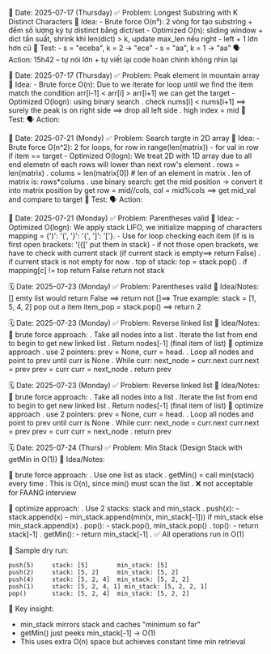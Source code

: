 📅 Date: 2025-07-17 (Thursday)
✅ Problem: Longest Substring with K Distinct Characters
🧠 Idea: 
    - Brute force O(n³): 2 vòng for tạo substring + đếm số lượng ký tự distinct bằng dict/set
    - Optimized O(n): sliding window + dict tần suất, shrink khi len(dict) > k, update max_len nếu right - left + 1 lớn hơn cũ
    🧪 Test:
    - s = "eceba", k = 2 → "ece"
    - s = "aa", k = 1 → "aa"
🗣️ Action: 15h42 – tự nói lớn + tự viết lại code hoàn chỉnh không nhìn lại

📅 Date: 2025-07-17 (Thursday)
✅ Problem: Peak element in mountain array
🧠 Idea: 
    - Brute force O(n): Due to we iterate for loop until we find the item match the condition arr[i-1] < arr[i] > arr[i+1] we can get the target
    - Optimized O(logn): using binary search
        . check nums[i] < nums[i+1] ==> surely the peak is on right side ==> drop all left side
        . high index = mid
    🧪 Test:
🗣️ Action:

📅 Date: 2025-07-21 (Mondy)
✅ Problem: Search targte in 2D array
🧠 Idea: 
    - Brute force O(n^2): 2 for loops, for row in range(len(matrix)) - for val in row if item == target
    - Optimized O(logn): We treat 2D with 1D array due to all end elemetn of each rows will lower than next row's element
        . rows = len(matrix)
        . colums = len(matrix[0]) # len of an element in matrix
        . len of matrix is: rows*colums
        . use binary search: get the mid position -> convert it into matrix position by get
          row = mid//cols, col = mid%cols ==> get mid_val and compare to target
🧪 Test:
🗣️ Action:

📅 Date: 2025-07-21 (Monday)
✅ Problem: Parentheses valid
🧠 Idea: 
    - Optimized O(logn): We apply stack LIFO, we initialize mapping of characters mapping = {')': '(', '}': '{', ']': '['}.
    - Use for loop checking each item (if is is first open brackets: '({[' put them in stack)
    - if not those open brackets, we have to check with current stack (if current stack is empty==> return False)
      . if current stack is not empty for now
      . top of stack: top = stack.pop()
      . if mapping[c] != top return False
    return not stack

🗓️ Date: 2025-07-23 (Monday)
✅ Problem: Parentheses valid
🧠 Idea/Notes: [] emty list would return False ==> return not []==> True
example: stack = [1, 5, 4, 2] pop out a item
         item_pop = stack.pop() ==> return 2

🗓️ Date: 2025-07-23 (Monday)
✅ Problem: Reverse linked list
🧠 Idea/Notes: 
   🙇 brute force approach:
       . Take all nodes into a list 
       . Iterate the list from end to begin to get new linked list
       . Return nodes[-1] (final item of list)
    🤔 optimize approach
       . use 2 pointers: prev = None, curr = head.
       . Loop all nodes and point to prev until curr is None
       . While curr:
            next_node = curr.next
            curr.next = prev
            prev = curr
            curr = next_node
       . return prev

🗓️ Date: 2025-07-23 (Monday)
✅ Problem: Reverse linked list
🧠 Idea/Notes: 
   🙇 brute force approach:
       . Take all nodes into a list 
       . Iterate the list from end to begin to get new linked list
       . Return nodes[-1] (final item of list)
    🤔 optimize approach
       . use 2 pointers: prev = None, curr = head.
       . Loop all nodes and point to prev until curr is None
       . While curr:
            next_node = curr.next
            curr.next = prev
            prev = curr
            curr = next_node
       . return prev

🗓️ Date: 2025-07-24 (Thurs)
✅ Problem: Min Stack (Design Stack with getMin in O(1))
🧠 Idea/Notes:

   🙇 brute force approach:
       . Use one list as stack
       . getMin() = call min(stack) every time
       . This is O(n), since min() must scan the list
       . ❌ not acceptable for FAANG interview

   🤔 optimize approach:
       . Use 2 stacks: stack and min_stack
       . push(x):
           - stack.append(x)
           - min_stack.append(min(x, min_stack[-1])) if min_stack else min_stack.append(x)
       . pop():
           - stack.pop(), min_stack.pop()
       . top():
           - return stack[-1]
       . getMin():
           - return min_stack[-1]
       . ✅ All operations run in O(1)

🧪 Sample dry run:

    push(5)     stack: [5]        min_stack: [5]
    push(2)     stack: [5, 2]     min_stack: [5, 2]
    push(4)     stack: [5, 2, 4]  min_stack: [5, 2, 2]
    push(1)     stack: [5, 2, 4, 1] min_stack: [5, 2, 2, 1]
    pop()       stack: [5, 2, 4]  min_stack: [5, 2, 2]

🎯 Key insight:
   - min_stack mirrors stack and caches "minimum so far"
   - getMin() just peeks min_stack[-1] → O(1)
   - This uses extra O(n) space but achieves constant time min retrieval